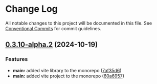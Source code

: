 # Change Log

All notable changes to this project will be documented in this file.
See [Conventional Commits](https://conventionalcommits.org) for commit guidelines.

## [0.3.10-alpha.2](https://github.com/arpitmalik832/react-js-monorepo/compare/v0.3.10-alpha.1...v0.3.10-alpha.2) (2024-10-19)

### Features

- **main:** added vite library to the monorepo ([7af35d6](https://github.com/arpitmalik832/react-js-monorepo/commit/7af35d6e9e00988f66588bbccd0482af09e4e275))
- **main:** added vite project to the monorepo ([60a6957](https://github.com/arpitmalik832/react-js-monorepo/commit/60a69578508e33dede5051dde069e8a210b1262f))
